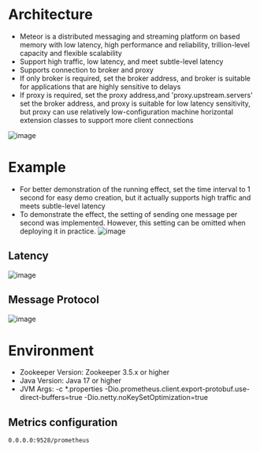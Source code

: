 # Architecture
- Meteor is a distributed messaging and streaming platform on based memory with low latency, high performance and reliability, trillion-level capacity and flexible scalability
- Support high traffic, low latency, and meet subtle-level latency
- Supports connection to broker and proxy
- If only broker is required, set the broker address, and broker is suitable for applications that are highly sensitive to delays
- If proxy is required, set the proxy address,and 'proxy.upstream.servers' set the broker address, and proxy is suitable for low latency sensitivity, but proxy can use relatively low-configuration machine horizontal extension classes to support more client connections

![image](https://github.com/shallowx/meteor/blob/main/doc/image/infra.png)

# Example
- For better demonstration of the running effect, set the time interval to 1 second for easy demo creation, but it actually supports high traffic and meets subtle-level latency
- To demonstrate the effect, the setting of sending one message per second was implemented. However, this setting can be omitted when deploying it in practice.
![image](https://github.com/shallowx/meteor/blob/main/doc/image/example.gif)

## Latency
![image](https://github.com/shallowx/meteor/blob/main/doc/image/partition.png)

## Message Protocol
![image](https://github.com/shallowx/meteor/blob/main/doc/image/message.png)

# Environment
- Zookeeper Version: Zookeeper 3.5.x or higher
- Java Version: Java 17 or higher
- JVM Args: -c *.properties -Dio.prometheus.client.export-protobuf.use-direct-buffers=true -Dio.netty.noKeySetOptimization=true

## Metrics configuration
```
0.0.0.0:9528/prometheus
```

